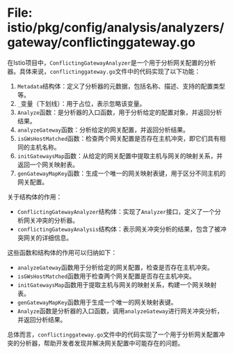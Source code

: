 # File: istio/pkg/config/analysis/analyzers/gateway/conflictinggateway.go

在Istio项目中，`ConflictingGatewayAnalyzer`是一个用于分析网关配置的分析器。具体来说，`conflictinggateway.go`文件中的代码实现了以下功能：

1. `Metadata`结构体：定义了分析器的元数据，包括名称、描述、支持的配置类型等。
2. `_`变量（下划线）：用于占位，表示忽略该变量。
3. `Analyze`函数：是分析器的入口函数，用于分析给定的配置对象，并返回分析结果。
4. `analyzeGateway`函数：分析给定的网关配置，并返回分析结果。
5. `isGWsHostMatched`函数：检查两个网关配置是否存在主机冲突，即它们具有相同的主机名称。
6. `initGatewaysMap`函数：从给定的网关配置中提取主机与网关的映射关系，并返回一个网关映射表。
7. `genGatewayMapKey`函数：生成一个唯一的网关映射表键，用于区分不同主机的网关配置。

关于结构体的作用：
- `ConflictingGatewayAnalyzer`结构体：实现了`Analyzer`接口，定义了一个分析网关冲突的分析器。
- `conflictingGatewayAnalysis`结构体：表示网关冲突分析的结果，包含了被冲突网关的详细信息。

这些函数和结构体的作用可以归纳如下：
- `analyzeGateway`函数用于分析给定的网关配置，检查是否存在主机冲突。
- `isGWsHostMatched`函数用于检查两个网关配置是否存在主机冲突。
- `initGatewaysMap`函数用于提取主机与网关的映射关系，构建一个网关映射表。
- `genGatewayMapKey`函数用于生成一个唯一的网关映射表键。
- `Analyze`函数是分析器的入口函数，调用`analyzeGateway`进行网关冲突分析，并返回分析结果。

总体而言，`conflictinggateway.go`文件中的代码实现了一个用于分析网关配置冲突的分析器，帮助开发者发现并解决网关配置中可能存在的问题。


